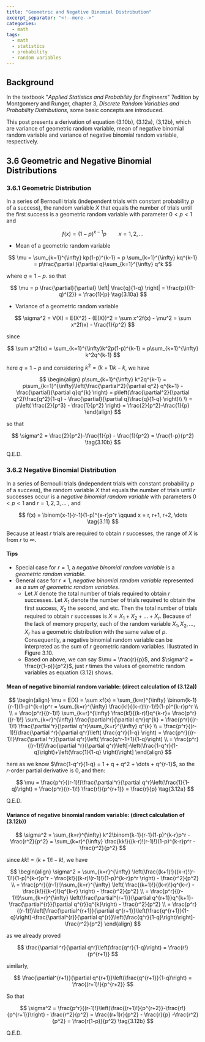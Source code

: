 ```yaml
---
title: "Geometric and Negative Binomial Distribution"
excerpt_separator: "<!--more-->"
categories:
  - math
tags:
  - math
  - statistics
  - probability
  - random variables
---
```


## Background
In the textbook "*Applied Statistics and Probability for Engineers*" 7edition by Montgomery and Runger, chapter 3, *Discrete Random Variables and Probability Distributions*, some basic concepts are introduced.

This post presents a derivation of equation (3.10b), (3.12a), (3,12b), which are variance of geometric random variable, mean of negative binomial random variable and variance of negative binomial random variable, respectively. 

## 3.6 Geometric and Negative Binomial Distributions
### 3.6.1 Geometric Distribution

In a series of Bernoulli trials (independent trials with constant probability $p$ of a success), the random variable $X$ that equals the number of trials until the first success is a geometric random variable with parameter $0 < p < 1$ and 


$$
f(x) = (1-p)^{x-1}p  \qquad  x = 1, 2, \dots \tag{3.9}
$$
- Mean of a geometric random variable
  
$$
\mu = \sum_{k=1}^{\infty} kp(1-p)^{k-1} = p \sum_{k=1}^{\infty} kq^{k-1} = p\frac{\partial }{\partial q}\sum_{k=1}^{\infty} q^k
$$


where $q=1-p$.  so that


$$
\mu = p \frac{\partial}{\partial} \left| \frac{q}{1-q} \right| = \frac{p}{(1-q)^{2}} = \frac{1}{p} \tag{3.10a}
$$
- Variance of a geometric random variable
  
$$
\sigma^2 = V(X) = E(X^2) - (E(X))^2 = \sum x^2f(x) - \mu^2 = \sum x^2f(x) - \frac{1}{p^2}
$$

since 

$$
\sum x^2f(x) = \sum_{k=1}^{\infty}k^2p(1-p)^{k-1} = p\sum_{k=1}^{\infty} k^2q^{k-1}
$$

here $q = 1-p$ and considering $k^2=(k+1)k -k$, we have

$$
\begin{align}
p\sum_{k=1}^{\infty} k^2q^{k-1} = p\sum_{k=1}^{\infty}\left(\frac{\partial^2}{\partial q^2} q^{k+1} - \frac{\partial}{\partial q}q^{k} \right) = p\left(\frac{\partial^2}{\partial q^2}\frac{q^2}{1-q} - \frac{\partial}{\partial q}\frac{q}{1-q} \right)\\ \\
= p\left( \frac{2}{p^3} - \frac{1}{p^2} \right) = \frac{2}{p^2}-\frac{1}{p}
\end{align}
$$

so that

$$
\sigma^2 =  \frac{2}{p^2}-\frac{1}{p} - \frac{1}{p^2} = \frac{1-p}{p^2} \tag{3.10b}
$$


Q.E.D.

### 3.6.2 Negative Binomial Distribution

In a series of Bernoulli trials (independent trials with constant probability $p$ of a success), the random variable $X$ that equals the number of trials until $r$ successes occur is a *negative binomial random variable* with parameters $0 < p < 1$ and $r = 1, 2, 3, \dots$ , and 

$$
f(x) = \binom{x-1}{r-1}(1-p)^{x-r}p^r \qquad x = r, r+1, r+2, \dots \tag{3.11}
$$

Because at least $r$ trials are required to obtain $r$ successes, the range of $X$ is from $r$ to $\infty$. 

#### Tips

- Special case for $r = 1$, a *negative binomial random variable* is a *geometric random variable*.
- General case for $r \neq 1$, *negative binomial random variable* represented as *a sum of geometric random variables*.
	- Let $X$ denote the total number of trials required to obtain $r$ successes. Let $X_{1}$ denote the number of trials required to obtain the first success, $X_{2}$ the second, and etc. Then the total number of trials required to obtain $r$ successes is $X = X_{1} + X_{2} + \dots + X_{r}$. Because of the lack of memory property, each of the random variable $X_{1}, X_{2}, \dots,X_{r}$ has a geometric distribution with the same value of $p$. Consequently, a negative binomial random variable can be interpreted as the sum of $r$ geometric random variables. Illustrated in Figure 3.10.
	- Based on above, we can say $\mu = \frac{r}{p}$, and $\sigma^2 = \frac{r(1-p)}{p^2}$, just $r$ times the values of geometric random variables as equation (3.12) shows.

#### Mean of negative binomial random variable: (direct calculation of (3.12a))



$$
\begin{align}
\mu = E(X) = \sum xf(x) = \sum_{k=r}^{\infty} \binom{k-1}{r-1}(1-p)^{k-r}p^r = \sum_{k=r}^{\infty} \frac{k!}{(k-r)!(r-1)!}(1-p)^{k-r}p^r \\ \\
= \frac{p^r}{(r-1)!} \sum_{k=r}^{\infty} \frac{k!}{(k-r)!}q^{k-r}= \frac{p^r}{(r-1)!} \sum_{k=r}^{\infty} \frac{\partial^r}{\partial q^r}q^{k} = \frac{p^r}{(r-1)!} \frac{\partial^r}{\partial q^r}\sum_{k=r}^{\infty} q^{k} \\
= \frac{p^r}{(r-1)!}\frac{\partial ^r}{\partial q^r}\left( \frac{q^r}{1-q} \right) = \frac{p^r}{(r-1)!}\frac{\partial ^r}{\partial q^r}\left( \frac{q^r-1+1}{1-q}\right) \\
= \frac{p^r}{(r-1)!}\frac{\partial ^r}{\partial q^r}\left[-\left(\frac{1-q^r}{1-q}\right)+\left(\frac{1}{1-q} \right)\right]
\end{align}
$$

here as we know $\frac{1-q^r}{1-q} = 1 + q + q^2 + \dots + q^{r-1}$, so the $r$-order partial derivative is $0$, and then: 

$$
\mu = \frac{p^r}{(r-1)!}\frac{\partial^r}{\partial q^r}\left(\frac{1}{1-q}\right) = \frac{p^r}{(r-1)!} \frac{r!}{p^{r+1}} = \frac{r}{p} \tag{3.12a}
$$


Q.E.D.

#### Variance of negative binomial random variable: (direct calculation of (3.12b))



$$
\sigma^2 = \sum_{k=r}^{\infty} k^2\binom{k-1}{r-1}(1-p)^{k-r}p^r - \frac{r^2}{p^2} = \sum_{k=r}^{\infty} \frac{kk!}{(k-r)!(r-1)!}(1-p)^{k-r}p^r - \frac{r^2}{p^2}
$$



since $kk! = (k+1)! - k!$, we have

$$
\begin{align}
\sigma^2 = \sum_{k=r}^{\infty} \left(\frac{(k+1)!}{(k-r)!(r-1)!}(1-p)^{k-r}p^r - \frac{k!}{(k-r)!(r-1)!}(1-p)^{k-r}p^r \right) - \frac{r^2}{p^2}  \\
= \frac{p^r}{(r-1)!}\sum_{k=r}^{\infty} \left( \frac{(k+1)!}{(k-r)!}q^{k-r} - \frac{k!}{(k-r)!}q^{k-r} \right) - \frac{r^2}{p^2} \\
= \frac{p^r}{(r-1)!}\sum_{k=r}^{\infty} \left(\frac{\partial^{r+1}}{\partial q^{r+1}}q^{k+1}- \frac{\partial^{r}}{\partial q^{r}}q^{k}\right) - \frac{r^2}{p^2} \\
= \frac{p^r}{(r-1)!}\left[\frac{\partial^{r+1}}{\partial q^{r+1}}\left(\frac{q^{r+1}}{1-q}\right)-\frac{\partial^{r}}{\partial q^{r}}\left(\frac{q^r}{1-q}\right)\right]- \frac{r^2}{p^2} 
\end{align}
$$


as we already proved


$$
\frac{\partial ^r}{\partial q^r}\left(\frac{q^r}{1-q}\right) = \frac{r!}{p^{r+1}}
$$


similarly, 


$$
\frac{\partial^{r+1}}{\partial q^{r+1}}\left(\frac{q^{r+1}}{1-q}\right) = \frac{(r+1)!}{p^{r+2}}
$$


So that


$$
\sigma^2 = \frac{p^r}{(r-1)!}\left(\frac{(r+1)!}{p^{r+2}}-\frac{r!}{p^{r+1}}\right) - \frac{r^2}{p^2} = \frac{(r+1)r}{p^2} - \frac{r}{p} -\frac{r^2}{p^2} = \frac{r(1-p)}{p^2} \tag{3.12b}
$$


Q.E.D.